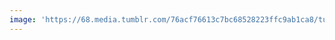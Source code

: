 ```yaml
---
image: 'https://68.media.tumblr.com/76acf76613c7bc68528223ffc9ab1ca8/tumblr_ojk9vfbcml1tbdx3so1_1280.jpg'
---
```

